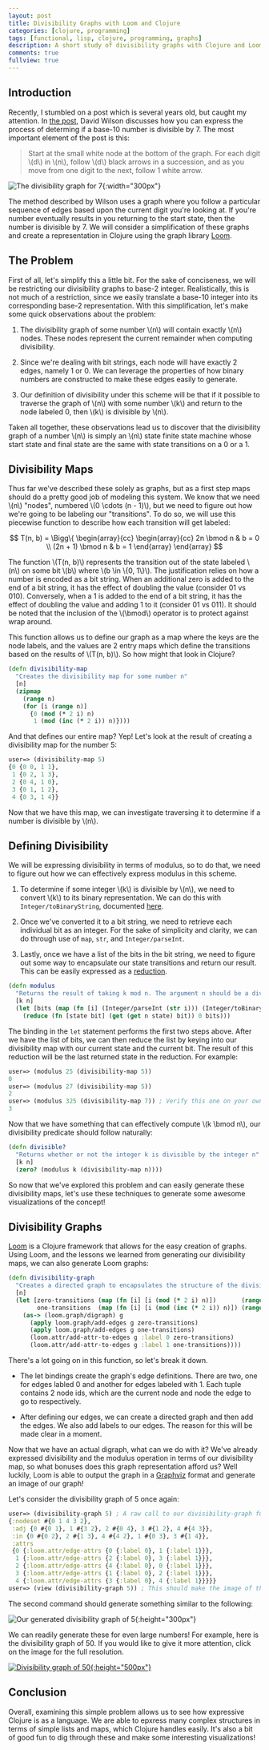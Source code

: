 ```yaml
---
layout: post
title: Divisibility Graphs with Loom and Clojure
categories: [clojure, programming]
tags: [functional, lisp, clojure, programming, graphs]
description: A short study of divisibility graphs with Clojure and Loom
comments: true
fullview: true
---
```


## Introduction

Recently, I stumbled on a post which is several years old, but caught my attention. In
[the post](http://blog.tanyakhovanova.com/2009/08/divisibility-by-7-is-a-walk-on-a-graph-by-david-wilson/),
David Wilson discusses how you can express the process of determing if a base-10 number is
divisible by 7. The most important element of the post is this:

> Start at the small white node at the bottom of the graph. For each digit \\(d\\) in \\(n\\),
  follow \\(d\\) black arrows in a succession, and as you move from one digit to the next, follow
  1 white arrow.

![The divisibility graph for 7](http://www.tanyakhovanova.com/BlogStuff/Divisibility7.jpg "Wilson's divisibility graph"){:width="300px"}

The method described by Wilson uses a graph where you follow a particular sequence of edges
based upon the current digit you're looking at. If you're number eventually results in you
returning to the start state, then the number is divisible by 7. We will consider a simplification
of these graphs and create a representation in Clojure using the graph library
[Loom](https://github.com/aysylu/loom).

## The Problem

First of all, let's simplify this a little bit. For the sake of conciseness, we will be restricting
our divisibility graphs to base-2 integer. Realistically, this is not much of a restriction, since
we easily translate a base-10 integer into its corresponding base-2 representation. With this
simplification, let's make some quick observations about the problem:

1. The divisibility graph of some number \\(n\\) will contain exactly \\(n\\) nodes. These nodes
   represent the current remainder when computing divisibility.

2. Since we're dealing with bit strings, each node will have exactly 2 edges, namely 1 or 0. We can
   leverage the properties of how binary numbers are constructed to make these edges easily to
   generate.

3. Our definition of divisibility under this scheme will be that if it possible to traverse the
   graph of \\(n\\) with some number \\(k\\) and return to the node labeled 0, then \\(k\\) is
   divisible by \\(n\\).

Taken all together, these observations lead us to discover that the divisibility graph of a number
\\(n\\) is simply an \\(n\\) state finite state machine whose start state and final state are the
same with state transitions on a 0 or a 1.

## Divisibility Maps

Thus far we've described these solely as graphs, but as a first step maps should do a pretty good
job of modeling this system. We know that we need \\(n\\) "nodes", numbered \\(0 \cdots (n - 1)\\),
but we need to figure out how we're going to be labeling our "transitions". To do so, we will use
this piecewise function to describe how each transition will get labeled:

$$
T(n, b) =
\Bigg\{
\begin{array}{cc}
    \begin{array}{cc}
      2n \bmod n        & b = 0 \\
      (2n + 1) \bmod n  & b = 1
    \end{array}
\end{array}
$$

The function \\(T(n, b)\\) represents the transition out of the state labeled \\(n\\) on some bit
\\(b\\) where \\(b \in \\{0, 1\\}\\). The justification relies on how a number is encoded as a bit
string. When an additional zero is added to the end of a bit string, it has the effect of doubling
the value (consider 01 vs 010). Conversely, when a 1 is added to the end of a bit string, it has
the effect of doubling the value and adding 1 to it (consider 01 vs 011). It should be noted that
the inclusion of the \\(\bmod\\) operator is to protect against wrap around.

This function allows us to define our graph as a map where the keys are the node labels, and the
values are 2 entry maps which define the transitions based on the results of \\(T(n, b)\\). So how
might that look in Clojure?

```clojure
(defn divisibility-map
  "Creates the divisibility map for some number n"
  [n]
  (zipmap
    (range n)
    (for [i (range n)]
      {0 (mod (* 2 i) n)
       1 (mod (inc (* 2 i)) n)})))
```

And that defines our entire map? Yep! Let's look at the result of creating a divisibility map for
the number 5:

```clojure
user=> (divisibility-map 5)
{0 {0 0, 1 1},
 1 {0 2, 1 3},
 2 {0 4, 1 0},
 3 {0 1, 1 2},
 4 {0 3, 1 4}}
```

Now that we have this map, we can investigate traversing it to determine if a number is divisible by
\\(n\\).

## Defining Divisibility

We will be expressing divisibility in terms of modulus, so to do that, we need to figure out how we
can effectively express modulus in this scheme.

1. To determine if some integer \\(k\\) is divisible by \\(n\\), we need to convert \\(k\\) to its
   binary representation. We can do this with `Integer/toBinaryString`, documented
   [here](https://docs.oracle.com/javase/8/docs/api/java/lang/Integer.html#toBinaryString-int-).

2. Once we've converted it to a bit string, we need to retrieve each individual bit as an integer.
   For the sake of simplicity and clarity, we can do through use of `map`, `str`, and
   `Integer/parseInt`.

3. Lastly, once we have a list of the bits in the bit string, we need to figure out some way to
   encapsulate our state transitions and return our result. This can be easily expressed as
   a [reduction](https://clojuredocs.org/clojure.core/reduce).

```clojure
(defn modulus
  "Returns the result of taking k mod n. The argument n should be a divisibility map."
  [k n]
  (let [bits (map (fn [i] (Integer/parseInt (str i))) (Integer/toBinaryString k))]
    (reduce (fn [state bit] (get (get n state) bit)) 0 bits)))
```

The binding in the `let` statement performs the first two steps above. After we have the list of
bits, we can then reduce the list by keying into our divisibility map with our current state and the
current bit. The result of this reduction will be the last returned state in the reduction. For
example:

```clojure
user=> (modulus 25 (divisibility-map 5))
0
user=> (modulus 27 (divisibility-map 5))
2
user=> (modulus 325 (divisibility-map 7)) ; Verify this one on your own
3
```

Now that we have something that can effectively compute \\(k \bmod n\\), our divisibility predicate
should follow naturally:

```clojure
(defn divisible?
  "Returns whether or not the integer k is divisible by the integer n"
  [k n]
  (zero? (modulus k (divisibility-map n))))
```

So now that we've explored this problem and can easily generate these divisibility maps, let's use
these techniques to generate some awesome visualizations of the concept!

## Divisibility Graphs

[Loom](https://github.com/aysylu/loom) is a Clojure framework that allows for the easy creation of
graphs. Using Loom, and the lessons we learned from generating our divisibility maps, we can also
generate Loom graphs:

```clojure
(defn divisibility-graph
  "Creates a directed graph to encapsulates the structure of the divisibility map for an integer n"
  [n]
  (let [zero-transitions (map (fn [i] [i (mod (* 2 i) n)])       (range n))
        one-transitions  (map (fn [i] [i (mod (inc (* 2 i)) n)]) (range n))]
    (as-> (loom.graph/digraph) g
      (apply loom.graph/add-edges g zero-transitions)
      (apply loom.graph/add-edges g one-transitions)
      (loom.attr/add-attr-to-edges g :label 0 zero-transitions)
      (loom.attr/add-attr-to-edges g :label 1 one-transitions))))
```

There's a lot going on in this function, so let's break it down.

* The let bindings create the graph's edge definitions. There are two, one for edges labled 0 and
  another for edges labeled with 1. Each tuple contains 2 node ids, which are the current node and
  node the edge to go to respectively.

* After defining our edges, we can create a directed graph and then add the edges. We also add
  labels to our edges. The reason for this will be made clear in a moment.

Now that we have an actual digraph, what can we do with it? We've already expressed divisibility and
the modulus operation in terms of our divisibility map, so what bonuses does this graph
representation afford us? Well luckily, Loom is able to output the graph in a
[Graphviz](http://www.graphviz.org/) format and generate an image of our graph!

Let's consider the divisibility graph of 5 once again:

```clojure
user=> (divisibility-graph 5) ; A raw call to our divisibility-graph function
{:nodeset #{0 1 4 3 2},
 :adj {0 #{0 1}, 1 #{3 2}, 2 #{0 4}, 3 #{1 2}, 4 #{4 3}},
 :in {0 #{0 2}, 2 #{1 3}, 4 #{4 2}, 1 #{0 3}, 3 #{1 4}},
 :attrs
 {0 {:loom.attr/edge-attrs {0 {:label 0}, 1 {:label 1}}},
  1 {:loom.attr/edge-attrs {2 {:label 0}, 3 {:label 1}}},
  2 {:loom.attr/edge-attrs {4 {:label 0}, 0 {:label 1}}},
  3 {:loom.attr/edge-attrs {1 {:label 0}, 2 {:label 1}}},
  4 {:loom.attr/edge-attrs {3 {:label 0}, 4 {:label 1}}}}}
user=> (view (divisibility-graph 5)) ; This should make the image of the graph appear
```

The second command should generate something similar to the following:

![Our generated divisibility graph of 5](/public/images/DivisibilityGraph5.png "Divisibility graph of 5"){:height="300px"}

We can readily generate these for even large numbers! For example, here is the divisibility graph of
50. If you would like to give it more attention, click on the image for the full resolution.

[![Divisibility graph of
50](/public/images/DivisibilityGraph50.png "It's a bit hard to read!"){:height="500px"}](/public/images/DivisibilityGraph50.png)

## Conclusion

Overall, examining this simple problem allows us to see how expressive Clojure is as a language. We
are able to epxress many complex structures in terms of simple lists and maps, which Clojure handles
easily. It's also a bit of good fun to dig through these and make some interesting visualizations!
